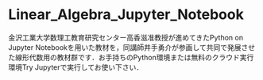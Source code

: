 # Linear_Algebra_Jupyter_Notebook

金沢工業大学数理工教育研究センター高香滋准教授が進めてきたPython on Jupyter Notebookを用いた教材を，同講師井手勇介が参画して共同で発展させた線形代数用の教材群です．お手持ちのPython環境または無料のクラウド実行環境Try Jupyterで実行してお使い下さい．
